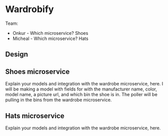 # Wardrobify

Team:

- Onkur - Which microservice? Shoes
- Micheal - Which microservice? Hats

## Design

## Shoes microservice

Explain your models and integration with the wardrobe
microservice, here. I will be making a model with fields for with the manufacturer name, color, model name, a picture url, and which bin the shoe is in. The poller will be pulling in the bins from the wardrobe microservice.

## Hats microservice

Explain your models and integration with the wardrobe
microservice, here.
